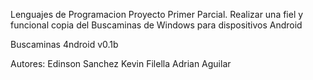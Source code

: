 Lenguajes de Programacion
Proyecto Primer Parcial.
Realizar una fiel y funcional copia del Buscaminas de Windows para dispositivos Android 

Buscaminas 4ndroid v0.1b


Autores:
Edinson Sanchez
Kevin Filella
Adrian Aguilar
